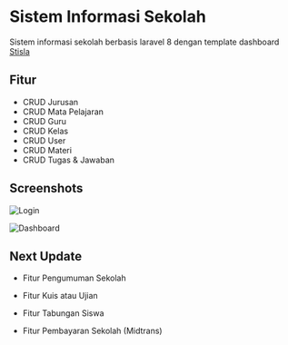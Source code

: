 # Sistem Informasi Sekolah

Sistem informasi sekolah berbasis laravel 8 dengan template dashboard
[Stisla](https://getstisla.com/)
## Fitur

- CRUD Jurusan
- CRUD Mata Pelajaran
- CRUD Guru
- CRUD Kelas
- CRUD User
- CRUD Materi
- CRUD Tugas & Jawaban


## Screenshots

![Login](https://i.ibb.co/QrvFVsq/download.png)

![Dashboard](https://i.ibb.co/4Vvff5F/Screenshot-3.jpg)


## Next Update

- Fitur Pengumuman Sekolah

- Fitur Kuis atau Ujian

- Fitur Tabungan Siswa

- Fitur Pembayaran Sekolah (Midtrans)


